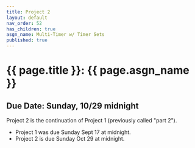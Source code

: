 ```yaml
---
title: Project 2
layout: default
nav_order: 52
has_children: true
asgn_name: Multi-Timer w/ Timer Sets
published: true
---
```


# {{ page.title }}: {{ page.asgn_name }}

## Due Date: Sunday, 10/29 midnight

Project 2 is the continuation of Project 1 (previously called "part 2").

- Project 1 was due Sunday Sept 17 at midnight.
- Project 2 is due Sunday Oct 29 at midnight.


